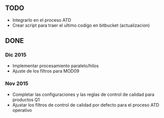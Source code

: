 
## TODO

* Integrarlo en el proceso ATD
* Crear script para traer el ultimo codigo en bitbucket (actualizacion)

## DONE

### Dic 2015
* Implementar procesamiento paralelo/hilos
* Ajuste de los filtros para MOD09

### Nov 2015
* Completar las configuraciones y las reglas de control de calidad para productos Q1
* Ajustar los filtros de control de calidad por defecto para el proceso ATD operativo

